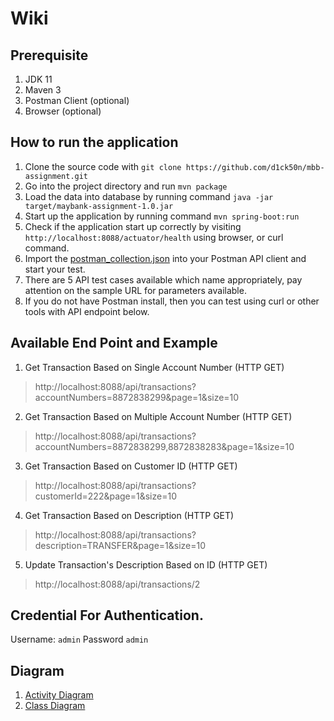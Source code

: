
# Wiki
## Prerequisite
1. JDK 11
2. Maven 3
3. Postman Client (optional)
4. Browser (optional)

## How to run the application
1. Clone the source code with `git clone https://github.com/d1ck50n/mbb-assignment.git`
2. Go into the project directory and run `mvn package`
3. Load the data into database by running command `java -jar target/maybank-assignment-1.0.jar`
4. Start up the application by running command `mvn spring-boot:run`
5. Check if the application start up correctly by visiting `http://localhost:8088/actuator/health` using browser, or curl command.
6. Import the [postman_collection.json](https://github.com/d1ck50n/mbb-assignment/blob/main/postman_collection.json) into your Postman API client and start your test.
7. There are 5 API test cases available which name appropriately, pay attention on the sample URL for parameters available.
8. If you do not have Postman install, then you can test using curl or other tools with API endpoint below. 
 
## Available End Point and Example
1. Get Transaction Based on Single Account Number (HTTP GET) 
> http://localhost:8088/api/transactions?accountNumbers=8872838299&page=1&size=10
2. Get Transaction Based on Multiple Account Number (HTTP GET) 
> http://localhost:8088/api/transactions?accountNumbers=8872838299,8872838283&page=1&size=10
3. Get Transaction Based on Customer ID (HTTP GET) 
> http://localhost:8088/api/transactions?customerId=222&page=1&size=10
4. Get Transaction Based on Description (HTTP GET) 
> http://localhost:8088/api/transactions?description=TRANSFER&page=1&size=10
5. Update Transaction's Description Based on ID (HTTP GET) 
> http://localhost:8088/api/transactions/2

## Credential For Authentication.
Username: `admin`
Password `admin`

## Diagram
1. [Activity Diagram](https://github.com/d1ck50n/mbb-assignment/tree/main/diagram/activity)
2. [Class Diagram](https://github.com/d1ck50n/mbb-assignment/tree/main/diagram/class) 
